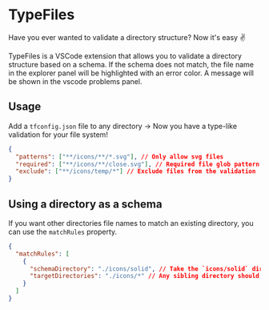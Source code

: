 # TypeFiles

Have you ever wanted to validate a directory structure? Now it's easy ✌️

TypeFiles is a VSCode extension that allows you to validate a directory structure based on a schema. If the schema does not match, the file name in the explorer panel will be highlighted with an error color. A message will be shown in the vscode problems panel.

## Usage

Add a `tfconfig.json` file to any directory -> Now you have a type-like validation for your file system!

```json
{
  "patterns": ["**/icons/**/*.svg"], // Only allow svg files
  "required": ["**/icons/**/close.svg"], // Required file glob pattern
  "exclude": ["**/icons/temp/*"] // Exclude files from the validation
}
```

## Using a directory as a schema

If you want other directories file names to match an existing directory, you can use the `matchRules` property.

```json
{
  "matchRules": [
    {
      "schemaDirectory": "./icons/solid", // Take the `icons/solid` directory as a schema
      "targetDirectories": "./icons/*" // Any sibling directory should match this schema.
    }
  ]
}
```
